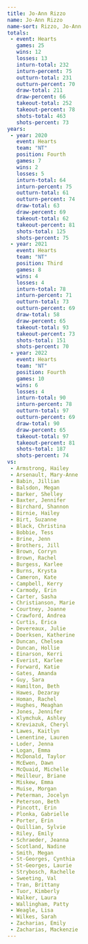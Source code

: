 ```yaml
---
title: Jo-Ann Rizzo
name: Jo-Ann Rizzo
name-sort: Rizzo, Jo-Ann
totals:
 - event: Hearts
   games: 25
   wins: 12
   losses: 13
   inturn-total: 232
   inturn-percent: 75
   outturn-total: 231
   outturn-percent: 70
   draw-total: 211
   draw-percent: 66
   takeout-total: 252
   takeout-percent: 78
   shots-total: 463
   shots-percent: 73
years:
 - year: 2020
   event: Hearts
   team: "NT"
   position: Fourth
   games: 7
   wins: 2
   losses: 5
   inturn-total: 64
   inturn-percent: 75
   outturn-total: 61
   outturn-percent: 74
   draw-total: 63
   draw-percent: 69
   takeout-total: 62
   takeout-percent: 81
   shots-total: 125
   shots-percent: 75
 - year: 2021
   event: Hearts
   team: "NT"
   position: Third
   games: 8
   wins: 4
   losses: 4
   inturn-total: 78
   inturn-percent: 71
   outturn-total: 73
   outturn-percent: 69
   draw-total: 58
   draw-percent: 65
   takeout-total: 93
   takeout-percent: 73
   shots-total: 151
   shots-percent: 70
 - year: 2022
   event: Hearts
   team: "NT"
   position: Fourth
   games: 10
   wins: 6
   losses: 4
   inturn-total: 90
   inturn-percent: 78
   outturn-total: 97
   outturn-percent: 69
   draw-total: 90
   draw-percent: 65
   takeout-total: 97
   takeout-percent: 81
   shots-total: 187
   shots-percent: 74
vs:
 - Armstrong, Hailey
 - Arsenault, Mary-Anne
 - Babin, Jillian
 - Balsdon, Megan
 - Barker, Shelley
 - Baxter, Jennifer
 - Birchard, Shannon
 - Birnie, Hailey
 - Birt, Suzanne
 - Black, Christina
 - Bobbie, Tess
 - Brine, Jenn
 - Brothers, Jill
 - Brown, Corryn
 - Brown, Rachel
 - Burgess, Karlee
 - Burns, Krysta
 - Cameron, Kate
 - Campbell, Kerry
 - Carmody, Erin
 - Carter, Sasha
 - Christianson, Marie
 - Courtney, Joanne
 - Crawford, Andrea
 - Curtis, Erica
 - Devereaux, Julie
 - Doerksen, Katherine
 - Duncan, Chelsea
 - Duncan, Hollie
 - Einarson, Kerri
 - Everist, Karlee
 - Forward, Katie
 - Gates, Amanda
 - Guy, Sara
 - Hamilton, Beth
 - Hawes, Dezaray
 - Homan, Rachel
 - Hughes, Meaghan
 - Jones, Jennifer
 - Klymchuk, Ashley
 - Kreviazuk, Cheryl
 - Lawes, Kaitlyn
 - Lenentine, Lauren
 - Loder, Jenna
 - Logan, Emma
 - McDonald, Taylor
 - McEwen, Dawn
 - McQuaid, Michelle
 - Meilleur, Briane
 - Miskew, Emma
 - Muise, Morgan
 - Peterman, Jocelyn
 - Peterson, Beth
 - Pincott, Erin
 - Plonka, Gabrielle
 - Porter, Erin
 - Quillian, Sylvie
 - Riley, Emily
 - Schraeder, Jeanna
 - Scotland, Nadine
 - Smith, Megan
 - St-Georges, Cynthia
 - St-Georges, Laurie
 - Strybosch, Rachelle
 - Sweeting, Val
 - Tran, Brittany
 - Tuor, Kimberly
 - Walker, Laura
 - Wallingham, Patty
 - Weagle, Lisa
 - Wilkes, Sarah
 - Zacharias, Emily
 - Zacharias, Mackenzie
---
```

